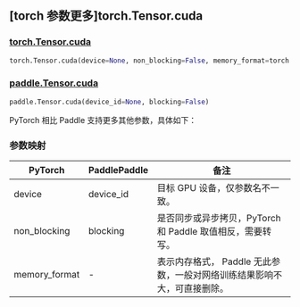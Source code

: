 ## [torch 参数更多]torch.Tensor.cuda

### [torch.Tensor.cuda](https://pytorch.org/docs/stable/generated/torch.Tensor.cuda.html#torch.Tensor.cuda)

```python
torch.Tensor.cuda(device=None, non_blocking=False, memory_format=torch.preserve_format)
```

### [paddle.Tensor.cuda](https://www.paddlepaddle.org.cn/documentation/docs/zh/develop/api/paddle/Tensor_cn.html#cuda-device-id-none-blocking-false)

```python
paddle.Tensor.cuda(device_id=None, blocking=False)
```

PyTorch 相比 Paddle 支持更多其他参数，具体如下：

### 参数映射

| PyTorch       | PaddlePaddle | 备注                                                                     |
| ------------- | ------------ | ------------------------------------------------------------------------ |
| device        | device_id    | 目标 GPU 设备，仅参数名不一致。                                          |
| non_blocking  | blocking     | 是否同步或异步拷贝，PyTorch 和 Paddle 取值相反，需要转写。                                           |
| memory_format | -            | 表示内存格式， Paddle 无此参数，一般对网络训练结果影响不大，可直接删除。 |
